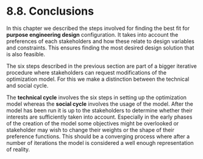 # 8.8. Conclusions

In this chapter we described the steps involved for finding the best fit for **purpose engineering design** configuration. It takes into account the preferences of each stakeholders and how these relate to design variables and constraints. This ensures finding the most desired design solution that is also feasible.

The six steps described in the previous section are part of a bigger iterative procedure where stakeholders can request modifications of the optimization model. For this we make a distinction between the technical and social cycle.

The **technical cycle** involves the six steps in setting up the optimization model whereas the **social cycle** involves the usage of the model. After the model has been run it is up to the stakeholders to determine whether their interests are sufficiently taken into account. Especially in the early phases of the creation of the model some objectives might be overlooked or stakeholder may wish to change their weights or the shape of their preference functions. This should be a converging process where after a number of iterations the model is considered a well enough representation of reality.



